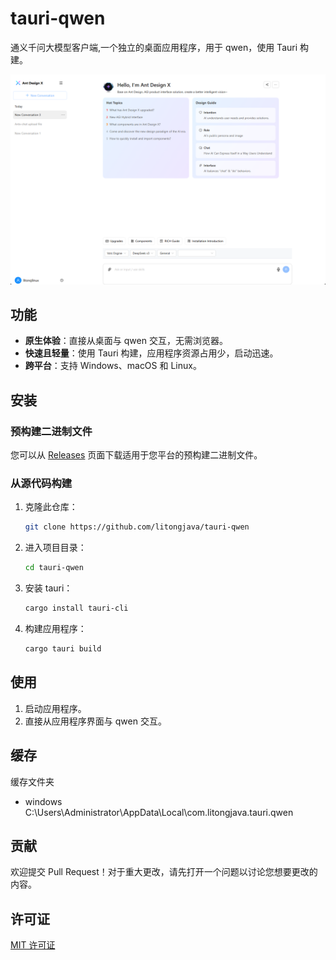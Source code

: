 # tauri-qwen

通义千问大模型客户端,一个独立的桌面应用程序，用于 qwen，使用 Tauri 构建。

![1](readme_files/1.png)

## 功能
* **原生体验**：直接从桌面与 qwen 交互，无需浏览器。
* **快速且轻量**：使用 Tauri 构建，应用程序资源占用少，启动迅速。
* **跨平台**：支持 Windows、macOS 和 Linux。

## 安装

### 预构建二进制文件
您可以从 [Releases](https://github.com/litongjava/tauri-qwen/releases) 页面下载适用于您平台的预构建二进制文件。

### 从源代码构建

1. 克隆此仓库：
    ```bash
    git clone https://github.com/litongjava/tauri-qwen
    ```
2. 进入项目目录：
    ```bash
    cd tauri-qwen
    ```
3. 安装 tauri：
    ```bash
    cargo install tauri-cli
    ```
4. 构建应用程序：
    ```bash
    cargo tauri build
    ```

## 使用

1. 启动应用程序。
2. 直接从应用程序界面与 qwen 交互。

## 缓存
缓存文件夹
- windows C:\Users\Administrator\AppData\Local\com.litongjava.tauri.qwen
## 贡献

欢迎提交 Pull Request！对于重大更改，请先打开一个问题以讨论您想要更改的内容。

## 许可证

[MIT 许可证](LICENSE)